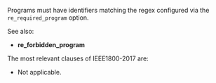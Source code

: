 Programs must have identifiers matching the regex configured via the
`re_required_program` option.

See also:
  - **re_forbidden_program**

The most relevant clauses of IEEE1800-2017 are:
  - Not applicable.
